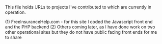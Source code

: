 This file holds URLs to projects I've contributed to which are currently in operation.

(1) FreeInsuranceHelp.com - for this site I coded the Javascript front end and the PHP backend
(2) Others coming later, as I have done work on two other operational sites but they do not have public facing front ends for me to share

